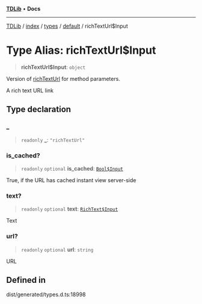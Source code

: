 [**TDLib**](../../../../../../README.md) • **Docs**

***

[TDLib](../../../../../../modules.md) / [index](../../../../../README.md) / [types](../../../README.md) / [default](../README.md) / richTextUrl$Input

# Type Alias: richTextUrl$Input

> **richTextUrl$Input**: `object`

Version of [richTextUrl](richTextUrl.md) for method parameters.

A rich text URL link

## Type declaration

### \_

> `readonly` **\_**: `"richTextUrl"`

### is\_cached?

> `readonly` `optional` **is\_cached**: [`Bool$Input`](Bool$Input.md)

True, if the URL has cached instant view server-side

### text?

> `readonly` `optional` **text**: [`RichText$Input`](RichText$Input.md)

Text

### url?

> `readonly` `optional` **url**: `string`

URL

## Defined in

dist/generated/types.d.ts:18998
